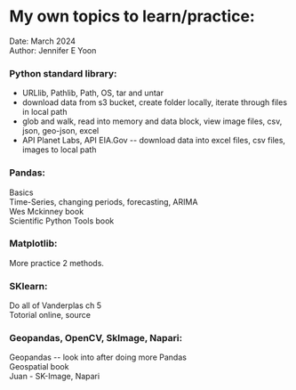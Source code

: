 # My own topics to learn/practice:  

Date: March 2024  
Author: Jennifer E Yoon  

### Python standard library:
 * URLlib, Pathlib, Path, OS, tar and untar  
 * download data from s3 bucket, create folder locally, iterate through files in local path  
 * glob and walk, read into memory and data block, view image files, csv, json, geo-json, excel  
 * API Planet Labs, API EIA.Gov -- download data into excel files, csv files, images to local path  

### Pandas:  
Basics  
Time-Series, changing periods, forecasting, ARIMA  
Wes Mckinney book  
Scientific Python Tools book  


### Matplotlib:  
More practice 2 methods.  

### SKlearn:  
Do all of Vanderplas ch 5   
Totorial online, source  

### Geopandas, OpenCV, SkImage, Napari:  
Geopandas -- look into after doing more Pandas  
Geospatial book  
Juan - SK-Image, Napari  

